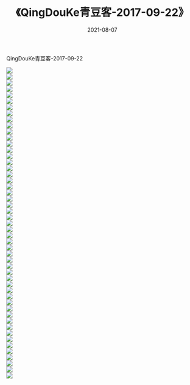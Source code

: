 ﻿---
layout: post
title:  《QingDouKe青豆客-2017-09-22》
date:   2021-08-07
img: http://img.660000.xyz/Sharelink/网络美图/2021/QingDouKe青豆客-2017-09-22/000.jpg
categories: [美女, 清纯, 唯美]
---

QingDouKe青豆客-2017-09-22

  ![](http://img.660000.xyz/Sharelink/网络美图/2021/QingDouKe青豆客-2017-09-22/001.jpg) <br> ![](http://img.660000.xyz/Sharelink/网络美图/2021/QingDouKe青豆客-2017-09-22/002.jpg) <br> ![](http://img.660000.xyz/Sharelink/网络美图/2021/QingDouKe青豆客-2017-09-22/003.jpg) <br> ![](http://img.660000.xyz/Sharelink/网络美图/2021/QingDouKe青豆客-2017-09-22/004.jpg) <br> ![](http://img.660000.xyz/Sharelink/网络美图/2021/QingDouKe青豆客-2017-09-22/005.jpg) <br> ![](http://img.660000.xyz/Sharelink/网络美图/2021/QingDouKe青豆客-2017-09-22/006.jpg) <br> ![](http://img.660000.xyz/Sharelink/网络美图/2021/QingDouKe青豆客-2017-09-22/007.jpg) <br> ![](http://img.660000.xyz/Sharelink/网络美图/2021/QingDouKe青豆客-2017-09-22/008.jpg) <br> ![](http://img.660000.xyz/Sharelink/网络美图/2021/QingDouKe青豆客-2017-09-22/009.jpg) <br> ![](http://img.660000.xyz/Sharelink/网络美图/2021/QingDouKe青豆客-2017-09-22/010.jpg) <br> ![](http://img.660000.xyz/Sharelink/网络美图/2021/QingDouKe青豆客-2017-09-22/011.jpg) <br> ![](http://img.660000.xyz/Sharelink/网络美图/2021/QingDouKe青豆客-2017-09-22/012.jpg) <br> ![](http://img.660000.xyz/Sharelink/网络美图/2021/QingDouKe青豆客-2017-09-22/013.jpg) <br> ![](http://img.660000.xyz/Sharelink/网络美图/2021/QingDouKe青豆客-2017-09-22/014.jpg) <br> ![](http://img.660000.xyz/Sharelink/网络美图/2021/QingDouKe青豆客-2017-09-22/015.jpg) <br> ![](http://img.660000.xyz/Sharelink/网络美图/2021/QingDouKe青豆客-2017-09-22/016.jpg) <br> ![](http://img.660000.xyz/Sharelink/网络美图/2021/QingDouKe青豆客-2017-09-22/017.jpg) <br> ![](http://img.660000.xyz/Sharelink/网络美图/2021/QingDouKe青豆客-2017-09-22/018.jpg) <br> ![](http://img.660000.xyz/Sharelink/网络美图/2021/QingDouKe青豆客-2017-09-22/019.jpg) <br> ![](http://img.660000.xyz/Sharelink/网络美图/2021/QingDouKe青豆客-2017-09-22/020.jpg) <br> ![](http://img.660000.xyz/Sharelink/网络美图/2021/QingDouKe青豆客-2017-09-22/021.jpg) <br> ![](http://img.660000.xyz/Sharelink/网络美图/2021/QingDouKe青豆客-2017-09-22/022.jpg) <br> ![](http://img.660000.xyz/Sharelink/网络美图/2021/QingDouKe青豆客-2017-09-22/023.jpg) <br> ![](http://img.660000.xyz/Sharelink/网络美图/2021/QingDouKe青豆客-2017-09-22/024.jpg) <br> ![](http://img.660000.xyz/Sharelink/网络美图/2021/QingDouKe青豆客-2017-09-22/025.jpg) <br> ![](http://img.660000.xyz/Sharelink/网络美图/2021/QingDouKe青豆客-2017-09-22/026.jpg) <br> ![](http://img.660000.xyz/Sharelink/网络美图/2021/QingDouKe青豆客-2017-09-22/027.jpg) <br> ![](http://img.660000.xyz/Sharelink/网络美图/2021/QingDouKe青豆客-2017-09-22/028.jpg) <br> ![](http://img.660000.xyz/Sharelink/网络美图/2021/QingDouKe青豆客-2017-09-22/029.jpg) <br> ![](http://img.660000.xyz/Sharelink/网络美图/2021/QingDouKe青豆客-2017-09-22/030.jpg) <br> ![](http://img.660000.xyz/Sharelink/网络美图/2021/QingDouKe青豆客-2017-09-22/031.jpg) <br> ![](http://img.660000.xyz/Sharelink/网络美图/2021/QingDouKe青豆客-2017-09-22/032.jpg) <br> ![](http://img.660000.xyz/Sharelink/网络美图/2021/QingDouKe青豆客-2017-09-22/033.jpg) <br> ![](http://img.660000.xyz/Sharelink/网络美图/2021/QingDouKe青豆客-2017-09-22/034.jpg) <br> ![](http://img.660000.xyz/Sharelink/网络美图/2021/QingDouKe青豆客-2017-09-22/035.jpg) <br> ![](http://img.660000.xyz/Sharelink/网络美图/2021/QingDouKe青豆客-2017-09-22/036.jpg) <br> ![](http://img.660000.xyz/Sharelink/网络美图/2021/QingDouKe青豆客-2017-09-22/037.jpg) <br> ![](http://img.660000.xyz/Sharelink/网络美图/2021/QingDouKe青豆客-2017-09-22/038.jpg) <br> ![](http://img.660000.xyz/Sharelink/网络美图/2021/QingDouKe青豆客-2017-09-22/039.jpg) <br> ![](http://img.660000.xyz/Sharelink/网络美图/2021/QingDouKe青豆客-2017-09-22/040.jpg) <br> ![](http://img.660000.xyz/Sharelink/网络美图/2021/QingDouKe青豆客-2017-09-22/041.jpg) <br> ![](http://img.660000.xyz/Sharelink/网络美图/2021/QingDouKe青豆客-2017-09-22/042.jpg) <br> ![](http://img.660000.xyz/Sharelink/网络美图/2021/QingDouKe青豆客-2017-09-22/043.jpg) <br> ![](http://img.660000.xyz/Sharelink/网络美图/2021/QingDouKe青豆客-2017-09-22/044.jpg) <br> ![](http://img.660000.xyz/Sharelink/网络美图/2021/QingDouKe青豆客-2017-09-22/045.jpg) <br> ![](http://img.660000.xyz/Sharelink/网络美图/2021/QingDouKe青豆客-2017-09-22/046.jpg) <br> ![](http://img.660000.xyz/Sharelink/网络美图/2021/QingDouKe青豆客-2017-09-22/047.jpg) <br> ![](http://img.660000.xyz/Sharelink/网络美图/2021/QingDouKe青豆客-2017-09-22/048.jpg) <br> ![](http://img.660000.xyz/Sharelink/网络美图/2021/QingDouKe青豆客-2017-09-22/049.jpg) <br> ![](http://img.660000.xyz/Sharelink/网络美图/2021/QingDouKe青豆客-2017-09-22/050.jpg) <br> ![](http://img.660000.xyz/Sharelink/网络美图/2021/QingDouKe青豆客-2017-09-22/051.jpg) <br>